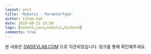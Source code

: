 ```yaml
---
layout: post
title: 'Mybatis - ParamterType'
author: kjham.ham
date: 2019-08-23 15:30
tags: [swtech,java,mabatis,backend]
comments: true
---
```


본 내용은 [SWDEVLAB.COM](https://swdevlab.com/57) 으로 이관되었습니다.
링크를 통해 확인해주세요.